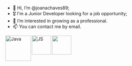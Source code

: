 - 👋 Hi, I’m @joanachaves89;
- 🎖 I'm a Junior Developer looking for a job opportunity;
- 👀 I’m interested in growing as a professional.
- 📫 You can contact me by email.

<img src="https://logowik.com/content/uploads/images/java1655.logowik.com.webp" alt="Java" align="left" width="80px"/>
<img src="https://p92.hu/binaries/content/gallery/p92website/technologies/htmlcssjs-overview.png" align="left" alt="JS" width="60px"/>
<img src="https://webhostinggeeks.com/blog/wp-content/uploads/2023/05/Apache-Tomcat-Web-Server.png" alt="" align="left" width="60"/>


